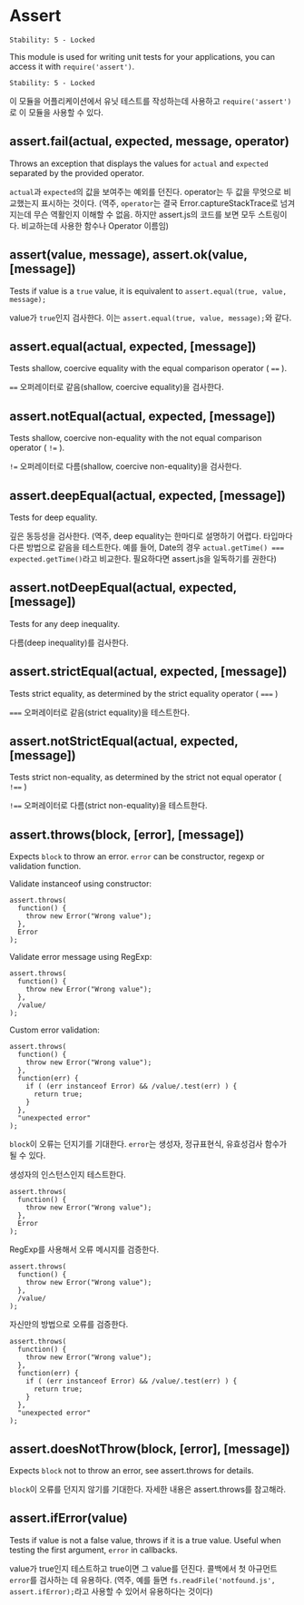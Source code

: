 # Assert

<!--english start-->

    Stability: 5 - Locked

This module is used for writing unit tests for your applications, you can
access it with `require('assert')`.

<!--english end-->

    Stability: 5 - Locked

이 모듈을 어플리케이션에서 유닛 테스트를 작성하는데 사용하고 `require('assert')`로 
이 모듈을 사용할 수 있다.

## assert.fail(actual, expected, message, operator)

<!--english start-->

Throws an exception that displays the values for `actual` and `expected` separated by the provided operator.

<!--english end-->

`actual`과 `expected`의 값을 보여주는 예외를 던진다. 
operator는 두 값을 무엇으로 비교했는지 표시하는 것이다.
(역주, `operator`는 결국 Error.captureStackTrace로 넘겨지는데 무슨 역활인지 이해할 수 없음. 하지만 assert.js의 코드를 보면 모두 스트링이다. 비교하는데 사용한 함수나 Operator 이름임)

## assert(value, message), assert.ok(value, [message])

<!--english start-->

Tests if value is a `true` value, it is equivalent to `assert.equal(true, value, message);`

<!--english end-->

value가 `true`인지 검사한다. 이는 `assert.equal(true, value, message);`와 같다.

## assert.equal(actual, expected, [message])

<!--english start-->

Tests shallow, coercive equality with the equal comparison operator ( `==` ).

<!--english end-->

`==` 오퍼레이터로 같음(shallow, coercive equality)을 검사한다.

## assert.notEqual(actual, expected, [message])

<!--english start-->

Tests shallow, coercive non-equality with the not equal comparison operator ( `!=` ).

<!--english end-->

`!=` 오퍼레이터로 다름(shallow, coercive non-equality)을 검사한다.

## assert.deepEqual(actual, expected, [message])

<!--english start-->

Tests for deep equality.

<!--english end-->

깊은 동등성을 검사한다.
(역주, deep equality는 한마디로 설명하기 어렵다. 타입마다 다른 방법으로 같음을 테스트한다. 예를 들어, Date의 경우 `actual.getTime() === expected.getTime()`라고 비교한다. 필요하다면 assert.js을 일독하기를 권한다)

## assert.notDeepEqual(actual, expected, [message])

<!--english start-->

Tests for any deep inequality.

<!--english end-->

다름(deep inequality)를 검사한다.

## assert.strictEqual(actual, expected, [message])

<!--english start-->

Tests strict equality, as determined by the strict equality operator ( `===` )

<!--english end-->

`===` 오퍼레이터로 같음(strict equality)을 테스트한다.

## assert.notStrictEqual(actual, expected, [message])

<!--english start-->

Tests strict non-equality, as determined by the strict not equal operator ( `!==` )

<!--english end-->

`!==` 오퍼레이터로 다름(strict non-equality)을 테스트한다.

## assert.throws(block, [error], [message])

<!--english start-->

Expects `block` to throw an error. `error` can be constructor, regexp or 
validation function.

Validate instanceof using constructor:

    assert.throws(
      function() {
        throw new Error("Wrong value");
      },
      Error
    );

Validate error message using RegExp:

    assert.throws(
      function() {
        throw new Error("Wrong value");
      },
      /value/
    );

Custom error validation:

    assert.throws(
      function() {
        throw new Error("Wrong value");
      },
      function(err) {
        if ( (err instanceof Error) && /value/.test(err) ) {
          return true;
        }
      },
      "unexpected error"
    );

<!--english end-->

`block`이 오류는 던지기를 기대한다. `error`는 생성자, 정규표현식, 유효성검사 함수가 
될 수 있다.

생성자의 인스턴스인지 테스트한다.

    assert.throws(
      function() {
        throw new Error("Wrong value");
      },
      Error
    );

RegExp를 사용해서 오류 메시지를 검증한다.

    assert.throws(
      function() {
        throw new Error("Wrong value");
      },
      /value/
    );

자신만의 방법으로 오류를 검증한다.

    assert.throws(
      function() {
        throw new Error("Wrong value");
      },
      function(err) {
        if ( (err instanceof Error) && /value/.test(err) ) {
          return true;
        }
      },
      "unexpected error"
    );

## assert.doesNotThrow(block, [error], [message])

<!--english start-->

Expects `block` not to throw an error, see assert.throws for details.

<!--english end-->

`block`이 오류를 던지지 않기를 기대한다. 자세한 내용은 assert.throws를 참고해라.

## assert.ifError(value)

<!--english start-->

Tests if value is not a false value, throws if it is a true value. Useful when
testing the first argument, `error` in callbacks.

<!--english end-->

value가 true인지 테스트하고 true이면 그 value를 던진다. 콜백에서 첫 아규먼트 
`error`를 검사하는 데 유용하다.
(역주, 예를 들면 `fs.readFile('notfound.js', assert.ifError);`라고 사용할 수 있어서 유용하다는 것이다)
